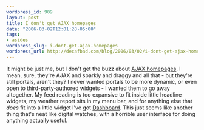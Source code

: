 ```yaml
--- 
wordpress_id: 909
layout: post
title: I don't get AJAX homepages
date: "2006-03-02T12:01:28-05:00"
tags: 
- asides
wordpress_slug: i-dont-get-ajax-homepages
wordpress_url: http://decafbad.com/blog/2006/03/02/i-dont-get-ajax-homepages
---
```

 <p>It might be just me, but I don't get the buzz about <a href="http://blogs.zdnet.com/web2explorer/?p=127">AJAX homepages</a>.  I mean, sure, they're AJAX and sparkly and draggy and all that - but they're still portals, aren't they?  I never wanted portals to be more dynamic, or even open to third-party-authored widgets - I wanted them to go away altogether.  My feed reading is too expansive to fit inside little headline widgets, my weather report sits in my menu bar, and for anything else that <i>does</i> fit into a little widget I've got <a href="http://www.apple.com/macosx/features/dashboard/">Dashboard</a>.  This just seems like another thing that's neat like digital watches, with a horrible user interface for doing anything actually useful.</p>
